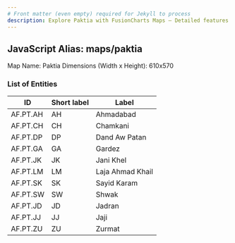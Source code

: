 ```yaml
---
# Front matter (even empty) required for Jekyll to process
description: Explore Paktia with FusionCharts Maps – Detailed features for seamless integration. Try now & enhance your data visualization today! 
---
```


## JavaScript Alias: maps/paktia

Map Name: Paktia
Dimensions (Width x Height): 610x570





### List of Entities

ID | Short label | Label
---|---|---|
AF.PT.AH|AH|Ahmadabad
AF.PT.CH|CH|Chamkani
AF.PT.DP|DP|Dand Aw Patan
AF.PT.GA|GA|Gardez
AF.PT.JK|JK|Jani Khel
AF.PT.LM|LM|Laja Ahmad Khail
AF.PT.SK|SK|Sayid Karam
AF.PT.SW|SW|Shwak
AF.PT.JD|JD|Jadran
AF.PT.JJ|JJ|Jaji
AF.PT.ZU|ZU|Zurmat